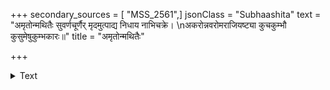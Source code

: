 +++
secondary_sources = [ "MSS_2561",]
jsonClass = "Subhaashita"
text = "अमृतोन्मथितैः सुवर्णचूर्णैर् मृदमुत्पाद्य निधाय नाभिचक्रे।  \nअकरोन्नवरोमराजियष्ट्या कुचकुम्भौ कुसुमेषुकुम्भकारः॥"
title = "अमृतोन्मथितैः"

+++

<details><summary>Text</summary>

अमृतोन्मथितैः सुवर्णचूर्णैर् मृदमुत्पाद्य निधाय नाभिचक्रे।  
अकरोन्नवरोमराजियष्ट्या कुचकुम्भौ कुसुमेषुकुम्भकारः॥
</details>
